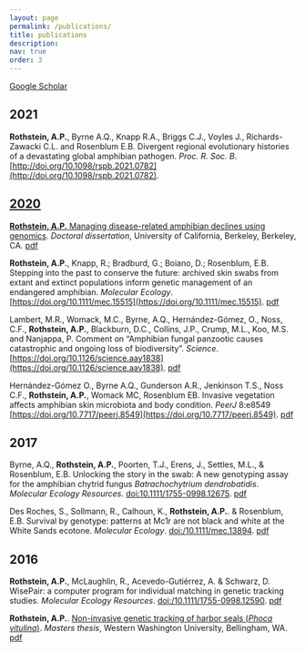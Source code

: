 ```yaml
---
layout: page
permalink: /publications/
title: publications
description: 
nav: true
order: 3
---
```


[Google Scholar](https://scholar.google.com/citations?user=rvWMnDgAAAAJ&hl=en)

## 2021

__Rothstein, A.P.__, Byrne A.Q., Knapp R.A., Briggs C.J., Voyles J., Richards-Zawacki C.L. and Rosenblum E.B. Divergent regional evolutionary histories of a devastating global amphibian pathogen. *Proc. R. Soc. B*. [http://doi.org/10.1098/rspb.2021.0782](http://doi.org/10.1098/rspb.2021.0782). <i class="fa fa-download fa-lg" aria-hidden="true"></i> <a class="page-link" href="{{ '/assests/pdf/Rothstein_RSPB_2021.pdf' | prepend: site.baseurl | prepend: site.url }}">

## 2020

__Rothstein, A.P.__ [Managing disease-related amphibian declines using genomics](https://www.proquest.com/docview/2509614812?pq-origsite=gscholar&fromopenview=true). *Doctoral dissertation*, University of California, Berkeley, Berkeley, CA. [pdf](assets/pdf/dissertation_berkeley_2020.pdf)


__Rothstein, A.P.__, Knapp, R.; Bradburd, G.; Boiano, D.; Rosenblum, E.B.  Stepping into the past to conserve the future: archived skin swabs from extant and extinct populations inform genetic management of an endangered amphibian. *Molecular Ecology*. [https://doi.org/10.1111/mec.15515](https://doi.org/10.1111/mec.15515). [pdf](assets/pdf/Rothstein_MolEcol_2020.pdf)

Lambert, M.R., Womack, M.C., Byrne, A.Q., Hernández-Gómez, O., Noss, C.F., __Rothstein, A.P.__, Blackburn, D.C., Collins, J.P., Crump, M.L., Koo, M.S. and Nanjappa, P. Comment on “Amphibian fungal panzootic causes catastrophic and ongoing loss of biodiversity”. *Science*. [https://doi.org/10.1126/science.aay1838](https://doi.org/10.1126/science.aay1838). [pdf](assets/pdf/Lambert_Womack_etal_Comment_2020.pdf)

Hernández-Gómez O., Byrne A.Q., Gunderson A.R., Jenkinson T.S., Noss C.F., __Rothstein, A.P.__, Womack MC, Rosenblum EB. Invasive vegetation affects amphibian skin microbiota and body condition. *PeerJ* 8:e8549 [https://doi.org/10.7717/peerj.8549](https://doi.org/10.7717/peerj.8549). [pdf](assets/pdf/RoLab_peerj_2020.pdf)

## 2017

Byrne, A.Q., __Rothstein, A.P.__, Poorten, T.J., Erens, J., Settles, M.L., & Rosenblum, E.B.
Unlocking the story in the swab: A new genotyping assay for the amphibian chytrid fungus *Batrachochytrium dendrobatidis*. *Molecular Ecology Resources*. [doi:10.1111/1755-0998.12675](https://doi.org/10.1111/1755-0998.12675). [pdf](assets/pdf/Byrne_Rothstein_MolEcolRes_2017.pdf)

Des Roches, S., Sollmann, R., Calhoun, K., __Rothstein, A.P.__. & Rosenblum, E.B. Survival by genotype: patterns at Mc1r are not black and white at the White Sands ecotone. *Molecular Ecology*. [doi:/10.1111/mec.13894](https://doi.org/10.1111/mec.13894). [pdf](assets/pdf/DesRoches_MolEcol_2017.pdf)

## 2016

__Rothstein, A.P.__, McLaughlin, R., Acevedo-Gutiérrez, A. & Schwarz, D. WisePair: a computer program for 
individual matching in genetic tracking studies. *Molecular Ecology Resources*. [doi:/10.1111/1755-0998.12590](https://doi.org/10.1111/1755-0998.12590). [pdf](assets/pdf/Rothstein_MolEcolRes_2017.pdf)

__Rothstein, A.P.__. [Non-invasive genetic tracking of harbor seals (_Phoca vitulina_)](https://cedar.wwu.edu/wwuet/400/). *Masters thesis*, Western Washington University, Bellingham, WA. [pdf](assets/pdf/masters_wwu_2016.pdf)
